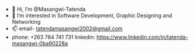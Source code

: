 - 👋 Hi, I’m @Masangwi-Tatenda
- 👀 I’m interested in Software Development, Graphic Designing and Networking
- 📫 email- tatendamasangwi2002@gmail.com
- phone: +263 784 741 731 linkedin: 
https://www.linkedin.com/in/tatenda-masangwi-0ba90228a
<!---
Masangwi-Tatenda/Masangwi-Tatenda is a ✨ special ✨ repository because its `README.md` (this file) appears on your GitHub profile.
You can click the Preview link to take a look at your changes.
--->
